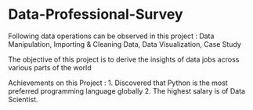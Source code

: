 # Data-Professional-Survey

Following data operations can be observed in this project : 
    Data Manipulation, Importing & Cleaning Data, Data Visualization, Case Study

The objective of this project is to derive the insights of data jobs across various parts of the world

Achievements on this Project : 
    1. Discovered that Python is the most preferred programming language globally 
    2. The highest salary is of Data Scientist.
